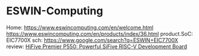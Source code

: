 # ESWIN-Computing
Home: https://www.eswincomputing.com/en/welcome.html https://www.eswincomputing.com/en/products/index/36.html product.SoC: EIC7700X sch: https://www.google.com/search?q=ESWIN+EIC7700X review: [HiFive Premier P550: Powerful SiFive RISC-V Development Board](https://www.sifive.com/boards/hifive-premier-p550)
